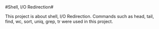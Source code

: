 #Shell, I/O Redirection#

This project is about shell, I/O Redirection. Commands such as head, tail, find, wc, sort, uniq, grep, tr were used in this project. 
